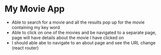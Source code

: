 # My Movie App

- Able to search for a movie and all the results pop up for the movie containing my key word
- Able to click on one of the movies and be navigated to a separate page, page will have details about the movie I have clicked on
- I should able abe to navigate to an about page and see the URL change (react router)
